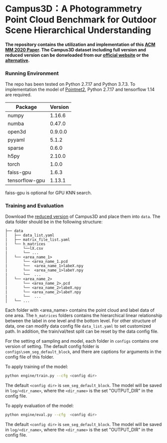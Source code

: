 # Campus3D：A Photogrammetry Point Cloud Benchmark for Outdoor Scene Hierarchical Understanding
#### The repository contains the utilization and implementation of this [ACM MM 2020 Paper](https://3d.dataset.site). The Campus3D dataset including full version and reduced version can be donwloaded from our [official website](https://3d.dataset.site) or the [alternative](https://3d.nus.app).

### Running Environment
The repo has been tested on Python 2.7.17 and Python 3.7.3.
To implementation the model of [Pointnet2](https://github.com/charlesq34/pointnet2), Python 2.7.17 and tensorflow 1.14 are required. 

|  Package   | Version  |
|  ----  | ----  |
|numpy|1.16.6|
|numba|0.47.0|
|open3d|0.9.0.0|
|pyyaml|5.1.2|
|sparse|0.6.0|
|h5py|2.10.0|
|torch|1.0.0|
|faiss-gpu|1.6.3| 
|tensorflow-gpu|1.13.1|


faiss-gpu is optional for GPU KNN search. 

### Training and Evaluation 
Download the [reduced version](https://3d.dataset.site) of Campus3D and place them into `data`. The data folder should be in the following structure:
```
├── data
│   ├── data_list.yaml
|   ├── matrix_file_list.yaml
|   └── h_matrices
|       └──lX.csv
|       └── ...
│   └── <area_name_1>
│       └── <area_name_1.pcd
|       └──  <area_name_1>labeX.npy
|       └──  <area_name_1>labeY.npy
|       └──  ...
│   └── <area_name_2>
│       └── <area_name_2>.pcd
|       └── <area_name_2>labeX.npy
|       └── <area_name_2>labeY.npy
|       └──  ...
│   └── ...
```
Each folder with <area_name> contains the point cloud and label data of one area. The `h_matrices` folders contains the hierarchical linear relationship between the label in one level and the bottom level. For other structure of data, one can modify data config file `data_list.yaml` to set customized path. In addition, the train/val/test split can be reset by the data config file.

For the setting of sampling and model, each folder in `configs` contains one version of setting. The default config folder is `configs\sem_seg_default_block`, and there are captions for arguments in the config file of this folder.

To apply training of the model:
```bash
python engine/train.py --cfg <config dir>
```
The default `<config dir>` is `sem_seg_default_block`. The model will be saved in `log/<dir_name>`, where the `<dir_name>` is the set "OUTPUT_DIR" in the config file.


To apply evaluation of the model:
```bash
python engine/eval.py --cfg  <config dir>
```
The default `<config dir>` is `sem_seg_default_block`. The model will be saved in `log/<dir_name>`, where the `<dir_name>` is the set "OUTPUT_DIR" in the config file.
